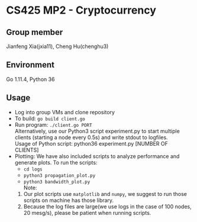 # CS425 MP2 - Cryptocurrency

## Group member
Jianfeng Xia(jxia11), Cheng Hu(chenghu3)

## Environment
Go 1.11.4, Python 36

## Usage
* Log into group VMs and clone repository
* To build:
    `go build client.go`
* Run program:
    `./client.go PORT`  
  Alternatively, use our Python3 script experiment.py to start multiple clients (starting a node every 0.5s) and write stdout to logfiles.  
  Usage of Python script: python36 experiment.py [NUMBER OF CLIENTS]
* Plotting:
    We have also included scripts to analyze performance and generate plots. To run the scripts: 
    * `cd logs`
    * `python3 propagation_plot.py`
    * `python3 bandwidth_plot.py`  
  	Note:
    1. Our plot scripts use `matplotlib` and `numpy`, we suggest to run those scripts on machine has those library.
    2. Because the log files are large(we use logs in the case of 100 nodes, 20 mesg/s), please be patient when running scripts.
    

